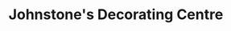 ---
title: "Johnstone's Decorating Centre"
url: /aberdeen/johnstones-decorating-centre/
shop: paint
---